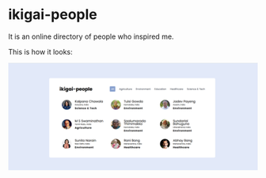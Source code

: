 ﻿# ikigai-people 
It is an online directory of people who inspired me. 
 
This is how it looks:

![ikigai-people webpage](./ikigai-people.png)
